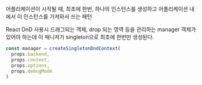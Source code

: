 어플리케이션이 시작될 때, 최초에 한번, 하나의 인스턴스를 생성하고 어플리케이션 내에서 이 인스턴스를 가져와서 쓰는 패턴

React DnD 사용시 드래그되는 객체, drop 되는 영역 등을 관리하는 manager 객체가 있어야 하는데 이 매니저가 singleton으로 최초에 한번만 생성된다.

```ts
const manager = createSingletonDndContext(
  props.backend,
  props.context,
  props.options,
  props.debugMode
)
```
